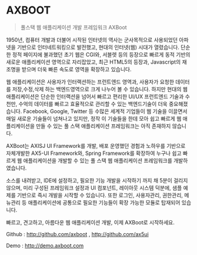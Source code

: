 # AXBOOT

> 풀스택 웹 애플리케이션 개발 프레임워크 AXBoot

1950년, 컴퓨터 개발과 더불어 시작된 인터넷의 역사는 군사목적으로 사용되었던 아파넷을 기반으로 인터네트워킹으로 발전했고, 현대의 인터넷(웹) 시대가 열렸습니다. 단순한 정적 페이지에 불과했던 초기 웹은 CGI와, 서블렛 등의 등장으로 빠르게 동적 기반의 새로운 애플리케이션 영역으로 자리잡았고, 최근 HTML5의 등장과, Javascript의 재조명을 받으며 더욱 빠른 속도로 영역을 확장하고 있습니다. 

웹 애플리케이션은 사용자가 인터랙션하는 프런트엔드 영역과, 사용자가 요청한 데이터를 저장,수정,삭제 하는 백엔드영역으로 크게 나누어 볼 수 있습니다. 하지만 현대의 웹 애플리케이션은 단순한 인터랙션을 넘어서 빠르고 편리한 UI/UX 프런트엔드 기술과 수천만, 수억의 데이터를 빠르고 효율적으로 관리할 수 있는 백엔드기술이 더욱 중요해졌습니다. Facebook, Google, Twitter 등 수많은 세계적 기업들이 웹 기술을 이끌면서 매일 새로운 기술들이 넘쳐나고 있지만, 정작 이 기술들을 한데 모아 쉽고 빠르게 웹 애플리케이션을 만들 수 있는 풀 스택 애플리케이션 프레임워크는 아직 존재하지 않습니다.

AXBoot는 AXISJ UI Framework를 개발, 배포 운영했던 경험과 노하우를 기반으로 자체개발한 AX5-UI Framework와, Spring Framework를 확장하여 누구나 쉽고 빠르게 웹 애플리케이션을 개발할 수 있는 풀 스택 웹 애플리케이션 프레임워크를 개발하였습니다.

소스를 내려받고, IDE에 설정하고, 필요한 기능 개발을 시작하기 까지 채 5분이 걸리지 않으며, 미리 구성된 프레임워크 설정과 UI 컴포넌트, 레이아웃 시스템 덕분에, 샘플 예제를 기반으로 즉시 개발을 시작할 수 있습니다. 또한 로그인, 사용자관리, 권한관리, 메뉴관리 등 애플리케이션에 공통으로 필요한 기능들이 확장 가능한 모듈로 탑재되어 있습니다. 

빠르고, 견고하고, 아름다운 웹 애플리케이션 개발, 이제 AXBoot로 시작하세요.


Github : http://github.com/axboot , http://github.com/ax5ui

Demo : http://demo.axboot.com